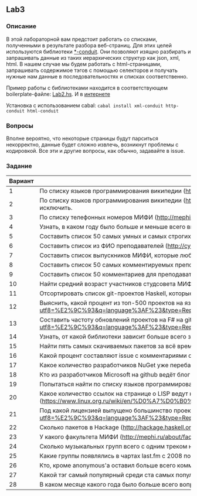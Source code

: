 ## Lab3
### Описание

В этой лабораторной вам предстоит работать со списками, полученными в результате разбора веб-страниц.
Для этих целей используются библиотеки [*-conduit](https://github.com/snoyberg/xml). Они позволяют изящно разбирать и запрашивать данные из таких иерархических структур как json, xml, html. В нашем случае мы будем работать с html-страницами, запрашивать содержимое тэгов с помощью селекторов и получать нужные нам данные в последовательностях и списках соответственно.

Пример работы с библиотеками находится в соответствующем boilerplate-файле: [Lab2.hs](./Lab2.hs). И в [интернете](https://www.fpcomplete.com/school/starting-with-haskell/libraries-and-frameworks/text-manipulation/tagsoup)

Установка с использованием cabal: `cabal install xml-conduit http-conduit html-conduit`

### Вопросы
Вполне вероятно, что некоторые страницы будут парситься некорректно, данные будет сложно извлечь, возникнут проблемы с кодировкой. Все эти и другие вопросы, как обычно, задавайте в issue.

### Задание
|Вариант|Задание|
|---|---|
|1|По списку языков программирования википедии (http://en.wikipedia.org/wiki/List_of_programming_languages) составить список императивных, не функциональных ЯП.
|2|По списку языков программирования википедии (http://en.wikipedia.org/wiki/List_of_programming_languages) составить список кортежей: год появления, названия. Языки без указания годов появления исключить.
|3|По списку телефонных номеров МИФИ (http://mephi.ru/about/governance.php) выяснить, кто делит один номер с коллегами. Телефонные номера нормализовать
|4|Узнать, в каком году было больше и меньше всего выпускников факультета КиБ
|5|Составить список 50 самых умных и самых строгих преподавателей (http://www.mephist.ru/mephist/prepods.nsf/teachers)
|6|Составить список из ФИО преподавателей (http://cyber.mephi.ru/Faculty.html) и их страниц в соц.сетях (linkedin, facebook, vk)
|7|Составить список выпускников МИФИ, которые любят КВН (https://vk.com/vmephi)
|8|Составить список 50 самых комментируемых преподавателей (http://www.mephist.ru/mephist/prepods.nsf/teachers)
|9|Составить список 50 комментариев для преподавателей с самой высокой оценкой (http://www.mephist.ru/mephist/prepods.nsf/teachers)
|10|Найти средний возраст участников студсовета МИФИ (https://vk.com/vmephi)
|11|Отсортировать список git-проектов Haskell, которые проходят тесты на Travis CI по количеству веток (https://github.com/haskell)
|12|Выяснить, какой процент из топ-500 проектов на языках Haskell и F# на github с наибольшим количеством звёзд составляют проекты на F# (https://github.com/search?utf8=%E2%9C%93&q=language%3AF%23&type=Repositories&ref=advsearch&l=F%23)
|13|Составить частоту обновлений проектов на F# на github (в течении последнего месяца, двух, и т. д.) (https://github.com/search?utf8=%E2%9C%93&q=language%3AF%23&type=Repositories&ref=advsearch&l=F%23)
|14|Узнать, от какой библиотеки зависит больше всего запрещённых пакетов на hackage (http://hackage.haskell.org/packages/deprecated)
|15|Найти пять самых скачиваемых пакетов за всё время на hackage (http://hackage.haskell.org/packages/top)
|16|Какой процент составляют issue с комментариями от общего количества issue для NuGet? (https://github.com/nuget/home/issues?page=1&q=is%3Aissue+is%3Aopen)
|17|Какое количество разработчиков NuGet уже перебазировались на github, если судить по их никам? (https://nuget.codeplex.com/team/view)
|18|Кто из разработчиков Microsoft на github ведёт блог на blogs.msdn.com и указал его в профиле? (https://github.com/Microsoft)
|19|Попытаться найти по списку языков программирования википедии человека, который разработал больше всего ЯП (http://en.wikipedia.org/wiki/List_of_programming_languages)
|20|Какое количество ссылок на странице о LISP ведут на англоязычные ресурсы, а какие - на русскоязычные? (https://www.linux.org.ru/wiki/en/%D0%A7%D0%B0%D1%81%D1%82%D1%8C_1._%D0%9E%D0%B1%D1%89%D0%B8%D0%B5_%D0%B2%D0%BE%D0%BF%D1%80%D0%BE%D1%81%D1%8B_%D0%BE_Lisp)
|21|Под какой лицензией выпущено большинство проектов на F# на github, если судить по файлу LICENSE? (https://github.com/search?utf8=%E2%9C%93&q=language%3AF%23&type=Repositories&ref=advsearch&l=F%23)
|22|Сколько пакетов в Hackage (http://hackage.haskell.org/packages/) относятся к нескольким категориям?
|23|У какого факультета МИФИ (http://mephi.ru/about/faculty/) больше всего кафедр?
|24|Сколько музыкальных групп всего с одним треком находится в чарте last.fm top100 композиций по РФ? (http://www.last.fm/charts/tracks/top/place/Russian+Federation?limit=100)
|25|Какие группы появлялись в чартах last.fm с 2008 по 2013 года (исключая 2012) больше всего раз? (http://www.last.fm/bestof/2008 - http://www.last.fm/bestof/2013)
|26|Кто, кроме anonymous'а оставил больше всего комментариев в теме https://www.linux.org.ru/news/google/11404954?
|27|Какой тэг самый популярный среди ста самых популярных пакетов на NuGet? (https://www.nuget.org/stats/packages)
|28|В каком месяце какого года было больше всего вопросов в рассылке эрланга? (http://erlang.org/pipermail/erlang-questions/)
